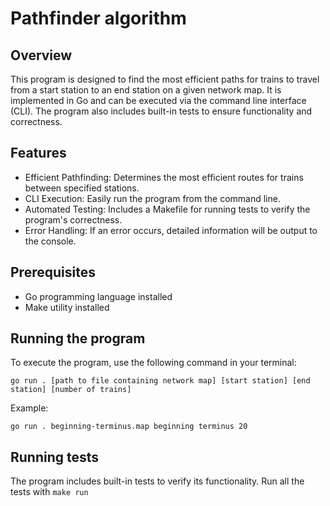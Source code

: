 # Pathfinder algorithm

## Overview

This program is designed to find the most efficient paths for trains to travel from a start station to an end station on a given network map. It is implemented in Go and can be executed via the command line interface (CLI). The program also includes built-in tests to ensure functionality and correctness.

## Features

- Efficient Pathfinding: Determines the most efficient routes for trains between specified stations.
- CLI Execution: Easily run the program from the command line.
- Automated Testing: Includes a Makefile for running tests to verify the program's correctness.
- Error Handling: If an error occurs, detailed information will be output to the console.

## Prerequisites

- Go programming language installed
- Make utility installed

## Running the program

To execute the program, use the following command in your terminal:

```go run . [path to file containing network map] [start station] [end station] [number of trains]```

Example:

```go run . beginning-terminus.map beginning terminus 20```

## Running tests

The program includes built-in tests to verify its functionality.
Run all the tests with ```make run```